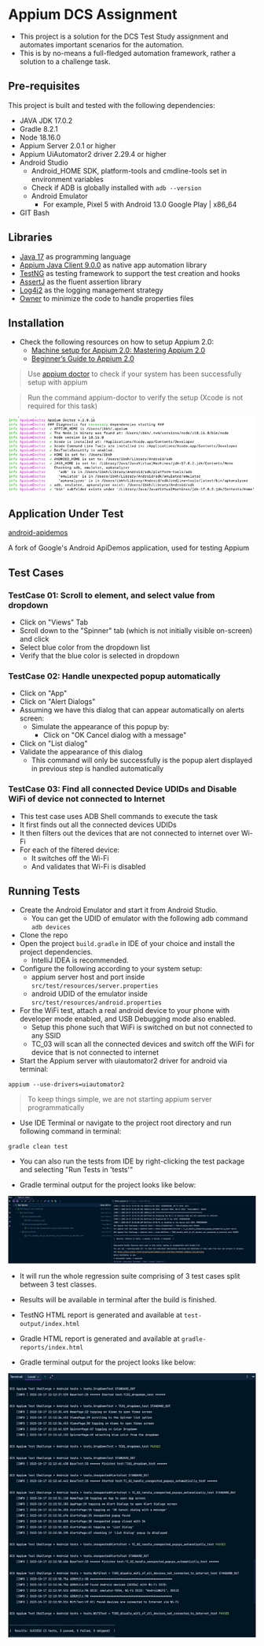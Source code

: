 # Appium DCS Assignment

* This project is a solution for the DCS Test Study assignment and automates important scenarios for the automation.
* This is by no-means a full-fledged automation framework, rather a solution to a challenge task.

## Pre-requisites

This project is built and tested with the following dependencies:

* JAVA JDK 17.0.2
* Gradle 8.2.1
* Node 18.16.0
* Appium Server 2.0.1 or higher
* Appium UiAutomator2 driver 2.29.4 or higher
* Android Studio
    * Android_HOME SDK, platform-tools and cmdline-tools set in environment variables
    * Check if ADB is globally installed with `adb --version`
    * Android Emulator
        * For example, Pixel 5 with Android 13.0 Google Play | x86_64
* GIT Bash

## Libraries

* [Java 17](https://openjdk.org/projects/jdk/17/) as programming language
* [Appium Java Client 9.0.0](https://mvnrepository.com/artifact/io.appium/java-client/8.6.0) as native app automation library
* [TestNG](https://mvnrepository.com/artifact/org.testng/testng/7.8.0) as testing framework to support the test creation and hooks
* [AssertJ](https://assertj.github.io/doc/) as the fluent assertion library
* [Log4j2](https://logging.apache.org/log4j/2.x/) as the logging management strategy
* [Owner](https://github.com/matteobaccan/owner) to minimize the code to handle properties files

## Installation

* Check the following resources on how to setup Appium 2.0:
  * [Machine setup for Appium 2.0: Mastering Appium 2.0](https://www.youtube.com/watch?v=wT2iiAUQ5BA)
  * [Beginner’s Guide to Appium 2.0](https://medium.com/@iamfaisalkhatri/beginners-guide-to-appium-2-0-d8118b31837c)

> Use [appium doctor](https://github.com/appium/appium/tree/master/packages/doctor) to check if your system has been successfully setup with appium

> Run the command appium-doctor to verify the setup (Xcode is not required for this task)

<img src="doc/appium-doctor-output.png" alt="appium doctor output">

## Application Under Test

[android-apidemos](https://github.com/appium/android-apidemos)

A fork of Google's Android ApiDemos application, used for testing Appium

## Test Cases

### TestCase 01: Scroll to element, and select value from dropdown

* Click on "Views" Tab
* Scroll down to the "Spinner" tab (which is not initially visible on-screen) and click
* Select blue color from the dropdown list
* Verify that the blue color is selected in dropdown

### TestCase 02: Handle unexpected popup automatically

* Click on "App"
* Click on "Alert Dialogs"
* Assuming we have this dialog that can appear automatically on alerts screen:
  * Simulate the appearance of this popup by:
    * Click on "OK Cancel dialog with a message"
* Click on "List dialog"
* Validate the appearance of this dialog
  * This command will only be successfully is the popup alert displayed in previous step is handled automatically

### TestCase 03: Find all connected Device UDIDs and Disable WiFi of device not connected to Internet

* This test case uses ADB Shell commands to execute the task
* It first finds out all the connected devices UDIDs
* It then filters out the devices that are not connected to internet over Wi-Fi
* For each of the filtered device:
  * It switches off the Wi-Fi
  * And validates that Wi-Fi is disabled

## Running Tests

* Create the Android Emulator and start it from Android Studio.
    * You can get the UDID of emulator with the following adb command `adb devices`
* Clone the repo
* Open the project `build.gradle` in IDE of your choice and install the project dependencies.
    * IntelliJ IDEA is recommended.
* Configure the following according to your system setup:
    * appium server host and port inside `src/test/resources/server.properties`
    * android UDID of the emulator inside `src/test/resources/android.properties`
* For the WiFi test, attach a real android device to your phone with developer mode enabled, and USB Debugging mode also enabled.
  * Setup this phone such that WiFi is switched on but not connected to any SSID
  * TC_03 will scan all the connected devices and switch off the WiFi for device that is not connected to internet
* Start the Appium server with uiautomator2 driver for android via terminal:
```shell
appium --use-drivers=uiautomator2
```

> To keep things simple, we are not starting appium server programmatically

* Use IDE Terminal or navigate to the project root directory and run following command in terminal:
```shell
gradle clean test
```
* You can also run the tests from IDE by right-clicking the test package and selecting "Run Tests in 'tests'"

* Gradle terminal output for the project looks like below:

<img src="doc/IntelliJ-output.png" alt="running tests from IDE">

* It will run the whole regression suite comprising of 3 test cases split between 3 test classes.
* Results will be available in terminal after the build is finished.
* TestNG HTML report is generated and available at `test-output/index.html`
* Gradle HTML report is generated and available at `gradle-reports/index.html`

* Gradle terminal output for the project looks like below: 

<img src="doc/gradle-output.png" alt="gradle terminal output">
